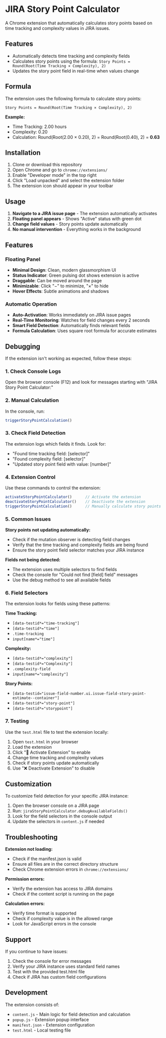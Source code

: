 # JIRA Story Point Calculator

A Chrome extension that automatically calculates story points based on time tracking and complexity values in JIRA issues.

## Features

- Automatically detects time tracking and complexity fields
- Calculates story points using the formula: `Story Points = Round(Root(Time Tracking × Complexity), 2)`
- Updates the story point field in real-time when values change

## Formula

The extension uses the following formula to calculate story points:

```
Story Points = Round(Root(Time Tracking × Complexity), 2)
```

**Example:**
- Time Tracking: 2.00 hours
- Complexity: 0.20
- Calculation: Round(Root(2.00 × 0.20), 2) = Round(Root(0.40), 2) = **0.63**

## Installation

1. Clone or download this repository
2. Open Chrome and go to `chrome://extensions/`
3. Enable "Developer mode" in the top right
4. Click "Load unpacked" and select the extension folder
5. The extension icon should appear in your toolbar

## Usage

1. **Navigate to a JIRA issue page** - The extension automatically activates
2. **Floating panel appears** - Shows "Active" status with green dot
3. **Change field values** - Story points update automatically
4. **No manual intervention** - Everything works in the background

## Features

### Floating Panel
- **Minimal Design**: Clean, modern glassmorphism UI
- **Status Indicator**: Green pulsing dot shows extension is active
- **Draggable**: Can be moved around the page
- **Minimizable**: Click "−" to minimize, "×" to hide
- **Hover Effects**: Subtle animations and shadows

### Automatic Operation
- **Auto-Activation**: Works immediately on JIRA issue pages
- **Real-Time Monitoring**: Watches for field changes every 2 seconds
- **Smart Field Detection**: Automatically finds relevant fields
- **Formula Calculation**: Uses square root formula for accurate estimates

## Debugging

If the extension isn't working as expected, follow these steps:

### 1. Check Console Logs
Open the browser console (F12) and look for messages starting with "JIRA Story Point Calculator:"

### 2. Manual Calculation
In the console, run:
```javascript
triggerStoryPointCalculation()
```

### 3. Check Field Detection
The extension logs which fields it finds. Look for:
- "Found time tracking field: [selector]"
- "Found complexity field: [selector]"
- "Updated story point field with value: [number]"

### 4. Extension Control
Use these commands to control the extension:
```javascript
activateStoryPointCalculator()      // Activate the extension
deactivateStoryPointCalculator()    // Deactivate the extension
triggerStoryPointCalculation()      // Manually calculate story points
```

### 5. Common Issues

**Story points not updating automatically:**
- Check if the mutation observer is detecting field changes
- Verify that the time tracking and complexity fields are being found
- Ensure the story point field selector matches your JIRA instance

**Fields not being detected:**
- The extension uses multiple selectors to find fields
- Check the console for "Could not find [field] field" messages
- Use the debug method to see all available fields

### 6. Field Selectors

The extension looks for fields using these patterns:

**Time Tracking:**
- `[data-testid*="time-tracking"]`
- `[data-testid*="time"]`
- `.time-tracking`
- `input[name*="time"]`

**Complexity:**
- `[data-testid*="complexity"]`
- `[data-testid*="Complexity"]`
- `.complexity-field`
- `input[name*="complexity"]`

**Story Points:**
- `[data-testid="issue-field-number.ui.issue-field-story-point-estimate--container"]`
- `[data-testid*="story-point"]`
- `[data-testid*="storypoint"]`

### 7. Testing

Use the `test.html` file to test the extension locally:
1. Open `test.html` in your browser
2. Load the extension
3. Click "🚀 Activate Extension" to enable
4. Change time tracking and complexity values
5. Check if story points update automatically
6. Use "❌ Deactivate Extension" to disable

## Customization

To customize field detection for your specific JIRA instance:

1. Open the browser console on a JIRA page
2. Run: `jiraStoryPointCalculator.debugAvailableFields()`
3. Look for the field selectors in the console output
4. Update the selectors in `content.js` if needed

## Troubleshooting

**Extension not loading:**
- Check if the manifest.json is valid
- Ensure all files are in the correct directory structure
- Check Chrome extension errors in `chrome://extensions/`

**Permission errors:**
- Verify the extension has access to JIRA domains
- Check if the content script is running on the page

**Calculation errors:**
- Verify time format is supported
- Check if complexity value is in the allowed range
- Look for JavaScript errors in the console

## Support

If you continue to have issues:

1. Check the console for error messages
2. Verify your JIRA instance uses standard field names
3. Test with the provided test.html file
4. Check if JIRA has custom field configurations

## Development

The extension consists of:
- `content.js` - Main logic for field detection and calculation
- `popup.js` - Extension popup interface
- `manifest.json` - Extension configuration
- `test.html` - Local testing file

